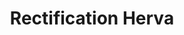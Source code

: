 ---
title: "Rectification Herva"
url: /san-jose/rectification-herva/
shop: reparación de automóviles
---